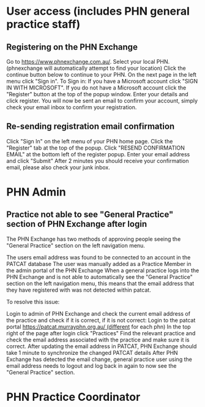 # User access (includes PHN general practice staff)

## Registering on the PHN Exchange
Go to https://www.phnexchange.com.au/.
Select your local PHN. (phnexchange will automatically attempt to find your location)
Click the continue button below to continue to your PHN.
On the next page in the left menu click "Sign in".
To Sign in:
If you have a Microsoft account click "SIGN IN WITH MICROSOFT".
If you do not have a Microsoft account click the "Register" button at the top of the popup window.
Enter your details and click register.
You will now be sent an email to confirm your account, simply check your email inbox to confirm your registration.

## Re-sending registration email confirmation
Click "Sign In" on the left menu of your PHN home page.
Click the "Register" tab at the top of the popup.
Click "RESEND CONFIRMATION EMAIL" at the bottom left of the register popup.
Enter your email address and click "Submit"
After 2 minutes you should receive your confirmation email, please also check your junk inbox. 

# PHN Admin

## Practice not able to see "General Practice" section of PHN Exchange after login
The PHN Exchange has two methods of approving people seeing the "General Practice" section on the left navigation menu.

The users email address was found to be connected to an account in the PATCAT database
The user was manually added as a Practice Member in the admin portal of the PHN Exchange
When a general practice logs into the PHN Exchange and is not able to automatically see the "General Practice" section on the left navigation menu, this means that the email address that they have registered with was not detected within patcat.

To resolve this issue:

Login to admin of PHN Exchange and check the current email address of the practice and check if it is correct, if it is not correct:
Login to the patcat portal https://patcat.murrayphn.org.au/ (different for each phn)
In the top right of the page after login click "Practices"
Find the relevant practice and check the email address associated with the practice and make sure it is correct.
After updating the email address in PATCAT, PHN Exchange should take 1 minute to synchronize the changed PATCAT details
After PHN Exchange has detected the email change, general practice user using the email address needs to logout and log back in again to now see the "General Practice" section.

# PHN Practice Coordinator


